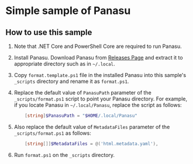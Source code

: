 # Simple sample of Panasu

## How to use this sample

1. Note that .NET Core and PowerShell Core are required to run Panasu.
1. Install Panasu.
   Download Panasu from [Releases Page](https://github.com/ipponshimeji/Panasu/releases)
   and extract it to appropriate directory
   such as in `~/.local`.
1. Copy `format.template.ps1` file in the installed Panasu into this sample's `_scripts` directory
   and rename it as `format.ps1`.
1. Replace the default value of `PanasuPath` parameter of the `_scripts/format.ps1` script
   to point your Panasu directory.
   For example, if you locate Panasu in `~/.local/Panasu`, replace the script as follows:

    ```powershell
        [string]$PanasuPath = "$HOME/.local/Panasu"
    ```
1. Also replace the default value of `MetadataFiles` parameter of the `_scripts/format.ps1` as follows:

    ```powershell
        [string[]]$MetadataFiles = @('html.metadata.yaml'),
    ```

1. Run `format.ps1` on the `_scripts` directory.
